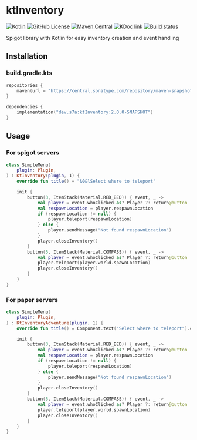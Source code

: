 # ktInventory

[![Kotlin](https://img.shields.io/badge/kotlin-2.1.10-blue.svg?logo=kotlin)](http://kotlinlang.org)
[![GitHub License](https://img.shields.io/badge/license-Apache%20License%202.0-blue.svg?style=flat)](http://www.apache.org/licenses/LICENSE-2.0)
[![Maven Central](https://img.shields.io/maven-central/v/dev.s7a/ktInventory)](https://search.maven.org/artifact/dev.s7a/ktInventory)
[![KDoc link](https://img.shields.io/badge/API_reference-KDoc-blue)](https://gh.s7a.dev/ktInventory)
[![Build status](https://img.shields.io/github/actions/workflow/status/sya-ri/ktInventory/build.yml?branch=master&label=Test&logo=github)](.github/workflows/build.yml)

Spigot library with Kotlin for easy inventory creation and event handling

## Installation

### build.gradle.kts

```kotlin
repositories {
    maven(url = "https://central.sonatype.com/repository/maven-snapshots/")
}

dependencies {
    implementation("dev.s7a:ktInventory:2.0.0-SNAPSHOT")
}
```

## Usage

### For spigot servers

```kotlin
class SimpleMenu(
    plugin: Plugin,
) : KtInventory(plugin, 1) {
    override fun title() = "&0&lSelect where to teleport"

    init {
        button(3, ItemStack(Material.RED_BED)) { event, _ ->
            val player = event.whoClicked as? Player ?: return@button
            val respawnLocation = player.respawnLocation
            if (respawnLocation != null) {
                player.teleport(respawnLocation)
            } else {
                player.sendMessage("Not found respawnLocation")
            }
            player.closeInventory()
        }
        button(5, ItemStack(Material.COMPASS)) { event, _ ->
            val player = event.whoClicked as? Player ?: return@button
            player.teleport(player.world.spawnLocation)
            player.closeInventory()
        }
    }
}
```

### For paper servers

```kotlin
class SimpleMenu(
    plugin: Plugin,
) : KtInventoryAdventure(plugin, 1) {
    override fun title() = Component.text("Select where to teleport").color(NamedTextColor.BLACK).decorate(TextDecoration.BOLD)

    init {
        button(3, ItemStack(Material.RED_BED)) { event, _ ->
            val player = event.whoClicked as? Player ?: return@button
            val respawnLocation = player.respawnLocation
            if (respawnLocation != null) {
                player.teleport(respawnLocation)
            } else {
                player.sendMessage("Not found respawnLocation")
            }
            player.closeInventory()
        }
        button(5, ItemStack(Material.COMPASS)) { event, _ ->
            val player = event.whoClicked as? Player ?: return@button
            player.teleport(player.world.spawnLocation)
            player.closeInventory()
        }
    }
}
```

